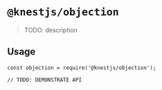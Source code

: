# `@knestjs/objection`

> TODO: description

## Usage

```
const objection = require('@knestjs/objection');

// TODO: DEMONSTRATE API
```
